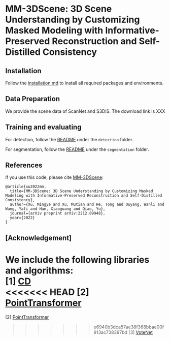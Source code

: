 # MM-3DScene: 3D Scene Understanding by Customizing Masked Modeling with Informative-Preserved Reconstruction and Self-Distilled Consistency

## Installation

Follow the [installation.md](installation.md) to install all required packages and environments.

## Data Preparation

We provide the scene data of ScanNet and S3DIS. The download link is XXX

## Training and evaluating

For detection, follow the [README](https://github.com/MingyeXu/mm-3dscene/detection/README.md) under the `detection` folder.

For segmentation, follow the [README](https://github.com/MingyeXu/mm-3dscene/segmentation/README.md) under the `segmentation` folder.


## References

If you use this code, please cite [MM-3DScene](https://arxiv.org/pdf/2212.099484):
```
@article{xu2022mm,
  title={MM-3DScene: 3D Scene Understanding by Customizing Masked Modeling with Informative-Preserved Reconstruction and Self-Distilled Consistency},
  author={Xu, Mingye and Xu, Mutian and He, Tong and Ouyang, Wanli and Wang, Yali and Han, Xiaoguang and Qiao, Yu},
  journal={arXiv preprint arXiv:2212.09948},
  year={2022}
}
```

## [Acknowledgement]

We include the following libraries and algorithms:  
[1] [CD](https://github.com/ThibaultGROUEIX/ChamferDistancePytorch)  
<<<<<<< HEAD
[2] [PointTransformer](https://github.com/POSTECH-CVLab/point-transformer)   
=======
[2] [PointTransformer](https://github.com/POSTECH-CVLab/point-transformer)
>>>>>>> e6940b3dca57ae38f368bbae00f913ac738397bd
[3] [VoteNet](https://github.com/facebookresearch/votenet)
